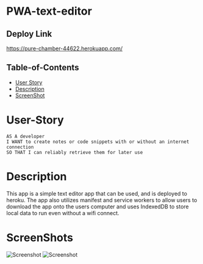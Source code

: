 # PWA-text-editor

## Deploy Link 
https://pure-chamber-44622.herokuapp.com/


 ## Table-of-Contents

  * [User Story](#user-story)
  * [Description](#description)
  * [ScreenShot](#screenshots)

  
 # User-Story
```
AS A developer
I WANT to create notes or code snippets with or without an internet connection
SO THAT I can reliably retrieve them for later use
```
# Description
This app is a simple text editor app that can be used, and is deployed to heroku. The app also utilizes manifest and service workers to allow users to download the app onto the users computer and uses IndexedDB to store local data to run even without a wifi connect.


# ScreenShots 

![Screenshot]()
![Screenshot](public/images/screenshot2.png)


